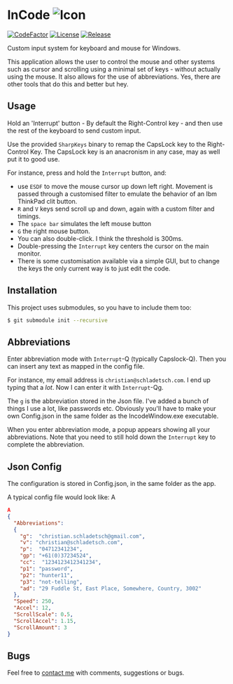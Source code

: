# InCode ![Icon](Doc/Logo.png "Incode Logo")
[![CodeFactor](https://www.codefactor.io/repository/github/cschladetsch/incode/badge)](https://www.codefactor.io/repository/github/cschladetsch/incode) [![License](https://img.shields.io/github/license/cschladetsch/incode.svg?label=License&maxAge=86400)](./LICENSE) [![Release](https://img.shields.io/github/release/cschladetsch/incode.svg?label=Release&maxAge=60)](https://github.com/cschladetsch/incode/releases/latest)

Custom input system for keyboard and mouse for Windows.

This application allows the user to control the mouse and other systems such as cursor and scrolling using a minimal set of keys - without actually using the mouse. It also allows for the use of abbreviations. Yes, there are other tools that do this and better but hey.

## Usage
Hold an 'Interrupt' button - By default the Right-Control key - and then use the rest of the keyboard to send custom input.

Use the provided `SharpKeys` binary to remap the CapsLock key to the Right-Control Key. The CapsLock key is an anacronism in any case, may as well put it to good use.

For instance, press and hold the `Interrupt` button, and:
* use `ESDF` to move the mouse cursor up down left right. Movement is passed through a customised filter to emulate the behavior of an Ibm ThinkPad clit button.  
* `R` and `V` keys send scroll up and down, again with a custom filter and timings. 
* The `space bar` simulates the left mouse button
* `G` the right mouse button.
* You can also double-click. I think the threshold is 300ms.
* Double-pressing the `Interrupt` key centers the cursor on the main monitor.
* There is some customisation available via a simple GUI, but to change the keys the only current way is to just edit the code.


## Installation
This project uses submodules, so you have to include them too:
```bash
$ git submodule init --recursive
```

## Abbreviations
Enter abbreviation mode with `Interrupt`-Q (typically Capslock-Q). Then you can insert any text as mapped in the config file.

For instance, my email address is `christian@schladetsch.com`. I end up typing that a *lot*. Now I can enter it with `Interrupt`-Qg.

The `g` is the abbreviation stored in the Json file. I've added a bunch of things I use a lot, like passwords etc. Obviously you'll have to make your own Config.json in the same folder as the IncodeWindow.exe executable.

When you enter abbreviation mode, a popup appears showing all your abbreviations. Note that you need to still hold down the `Interrupt` key to complete the abbreviation.

## Json Config
The configuration is stored in Config.json, in the same folder as the app.

A typical config file would look like:
A

```json
A
{
  "Abbreviations":
  {
    "g":  "christian.schladetsch@gmail.com",
    "v": "christian@schladetsch.com",
    "p":  "04712341234",
    "gp": "+61(0)37234524",
    "cc":  "1234123412341234",
    "p1": "password",
    "p2": "hunter11",
    "p3": "not-telling",
    "ad": "29 Fuddle St, East Place, Somewhere, Country, 3002"
  },
  "Speed": 250,
  "Accel": 12,
  "ScrollScale": 0.5,
  "ScrollAccel": 1.15,
  "ScrollAmount": 3
}

```

## Bugs
Feel free to [contact me](mailto:christian@schladetsch.com) with comments, suggestions or bugs.

